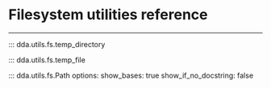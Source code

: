 # Filesystem utilities reference

-----

::: dda.utils.fs.temp_directory

::: dda.utils.fs.temp_file

::: dda.utils.fs.Path
    options:
      show_bases: true
      show_if_no_docstring: false
